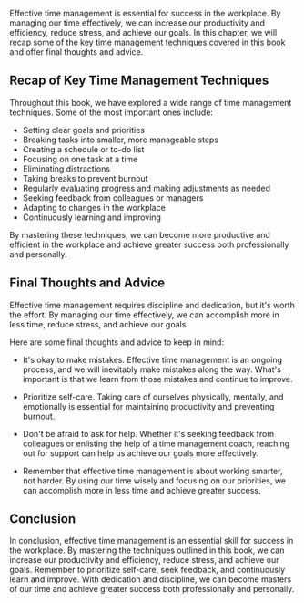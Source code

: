 

Effective time management is essential for success in the workplace. By managing our time effectively, we can increase our productivity and efficiency, reduce stress, and achieve our goals. In this chapter, we will recap some of the key time management techniques covered in this book and offer final thoughts and advice.

Recap of Key Time Management Techniques
---------------------------------------

Throughout this book, we have explored a wide range of time management techniques. Some of the most important ones include:

* Setting clear goals and priorities
* Breaking tasks into smaller, more manageable steps
* Creating a schedule or to-do list
* Focusing on one task at a time
* Eliminating distractions
* Taking breaks to prevent burnout
* Regularly evaluating progress and making adjustments as needed
* Seeking feedback from colleagues or managers
* Adapting to changes in the workplace
* Continuously learning and improving

By mastering these techniques, we can become more productive and efficient in the workplace and achieve greater success both professionally and personally.

Final Thoughts and Advice
-------------------------

Effective time management requires discipline and dedication, but it's worth the effort. By managing our time effectively, we can accomplish more in less time, reduce stress, and achieve our goals.

Here are some final thoughts and advice to keep in mind:

* It's okay to make mistakes. Effective time management is an ongoing process, and we will inevitably make mistakes along the way. What's important is that we learn from those mistakes and continue to improve.

* Prioritize self-care. Taking care of ourselves physically, mentally, and emotionally is essential for maintaining productivity and preventing burnout.

* Don't be afraid to ask for help. Whether it's seeking feedback from colleagues or enlisting the help of a time management coach, reaching out for support can help us achieve our goals more effectively.

* Remember that effective time management is about working smarter, not harder. By using our time wisely and focusing on our priorities, we can accomplish more in less time and achieve greater success.

Conclusion
----------

In conclusion, effective time management is an essential skill for success in the workplace. By mastering the techniques outlined in this book, we can increase our productivity and efficiency, reduce stress, and achieve our goals. Remember to prioritize self-care, seek feedback, and continuously learn and improve. With dedication and discipline, we can become masters of our time and achieve greater success both professionally and personally.